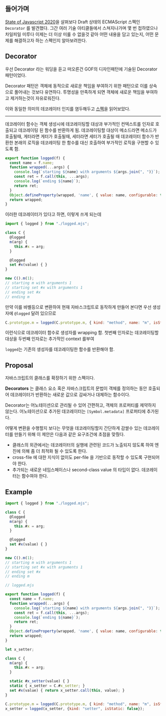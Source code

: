 ## 들어가며
[State of Javascript 2020](https://2020.stateofjs.com/en-US/)을 살펴보다 Draft 상태의 ECMAScript 스펙인 `Decorator` 를 발견했다. 그간 여러 기술 아티클들에서 스쳐지나가며 몇 번 접하였으나 차일피일 미루다 이제는 더 이상 미룰 수 없을것 같아 어떤 내용을 담고 있는지, 어떤 문제를 해결하고자 하는 스펙인지 알아보려한다.

## Decorator
우선 Decorator 라는 워딩을 듣고 떠오른건 GOF의 디자인패턴에 기술된 Decorator 패턴이었다.

Decorator 패턴은 객체에 동적으로 새로운 책임을 부여하기 위한 패턴으로 이를 상속으로 풀어내는 것보다 유연하다.
투명성을 만족하게 되면 객체에 새로운 책임을 부여하고 제거하는것이 자유로워진다.

이와 동일한 의미의 데코레이터 인지를 염두해두고 [스펙](https://github.com/tc39/proposal-decorators)을 읽어보았다.

---

데코레이터 함수는 객체 생성시에 데코레이팅할 대상과 부가적인 컨텍스트를 인자로 호출되고 데코레이팅 된 함수를 반환하게 됨.
데코레이팅할 대상이 메소드라면 메소드가 호출될때, 게터라면 게터가 호출될때, 세터라면 세터가 호출될 때 데코레이터 함수가 반환한 본래의 로직을 데코레이팅 한 함수를 대신 호출하여 부가적인 로직을 구현할 수 있도록 함.

```javascript
export function logged(f) {
  const name = f.name;
  function wrapped(...args) {
    console.log(`starting ${name} with arguments ${args.join(", ")}`);
    const ret = f.call(this, ...args);
    console.log(`ending ${name}`);
    return ret;
  }
  Object.defineProperty(wrapped, 'name', { value: name, configurable: true })
  return wrapped;
}
```

이러한 데코레이터가 있다고 하면, 이렇게 쓰게 되는데

```javascript
import { logged } from "./logged.mjs";

class C {
  @logged
  m(arg) {
    this.#x = arg;
  }

  @logged
  set #x(value) { }
}

new C().m(1);
// starting m with arguments 1
// starting set #x with arguments 1
// ending set #x
// ending m
```

만약 이를 바벨등으로 변환하여 현재 자바스크립트로 동작하게 만들어 본다면 우선 생성자에 `@logged` 달려 있으므로

```javascript
C.prototype.m = logged(C.prototype.m, { kind: "method", name: "m", isStatic: false });
```

이런식으로 데코레이터 함수로 생성자를 wrapping 함.
첫번째 인자로는 데코레이팅할 대상을 두번째 인자로는 추가적인 context 를부여

`logged`는 기존의 생성자를 데코레이팅한 함수를 반환해야 함.


## Proposal

자바스크립트의 클래스를 확장하기 위한 스펙이다.

**Decorators** 는 클래스 요소 혹은 자바스크립트의 문법이 객체를 정의하는 동안 호출되어 데코레이터가 반환하는 새로운 값으로 감싸거나 대체하는 함수이다.

Decorator는 어노테이션으로 관리될 수 있어 간편하고, 객체의 프로퍼티를 제약하지 않는다. 어노테이션으로 추가된 데코레이터는 `[Symbol.metadata]` 프로퍼티에 추가된다.

어떻게 변환을 수행할지 보다는 무엇을 데코레이팅할지 간단하게 감쌀수 있는 데코레이터를 만들기 위해 이 제안은 다음과 같은 요구조건에 초점을 맞췄다.

- 클래스의 외관에서는 데코레이터의 실행에 관련된 코드가 노출되지 않도록 하여 엔진에 의해 좀 더 최적화 될 수 있도록 한다.
- cross-file 에 대한 지식이 없이도 per-file 을 기반으로 동작할 수 있도록 구현되어야 한다.
- 추가되는 새로운 네임스페이스나 second-class value 의 타입이 없다. 데코레이터는 함수여야 한다.

## Example
```javascript
import { logged } from "./logged.mjs";

class C {
  @logged
  m(arg) {
    this.#x = arg;
  }

  @logged
  set #x(value) { }
}

new C().m(1);
// starting m with arguments 1
// starting set #x with arguments 1
// ending set #x
// ending m
```

```javascript
// logged.mjs

export function logged(f) {
  const name = f.name;
  function wrapped(...args) {
    console.log(`starting ${name} with arguments ${args.join(", ")}`);
    const ret = f.call(this, ...args);
    console.log(`ending ${name}`);
    return ret;
  }
  Object.defineProperty(wrapped, 'name', { value: name, configurable: true })
  return wrapped;
}
```

```javascript
let x_setter;

class C {
  m(arg) {
    this.#x = arg;
  }

  static #x_setter(value) { }
  static { x_setter = C.#x_setter; }
  set #x(value) { return x_setter.call(this, value); }
}

C.prototype.m = logged(C.prototype.m, { kind: "method", name: "m", isStatic: false });
x_setter = logged(x_setter, {kind: "setter", isStatic: false});
```
